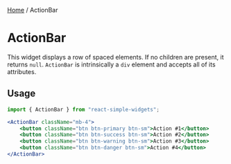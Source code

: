 [Home](../../../README.md) / ActionBar

# ActionBar

This widget displays a row of spaced elements. If no children are present, it returns `null`. `ActionBar` is intrinsically a `div` element and accepts all of its attributes.

## Usage

```jsx
import { ActionBar } from "react-simple-widgets";

<ActionBar className="mb-4">
    <button className="btn btn-primary btn-sm">Action #1</button>
    <button className="btn btn-success btn-sm">Action #2</button>
    <button className="btn btn-warning btn-sm">Action #3</button>
    <button className="btn btn-danger btn-sm">Action #4</button>
</ActionBar>
```
